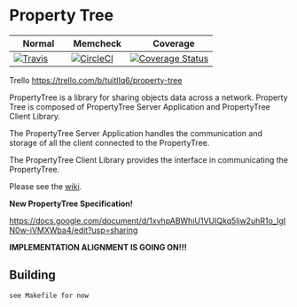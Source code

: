 # Property Tree

| <img src="http://i.imgur.com/m1A8VQU.jpg" width="12"> Normal | <img src="http://i.imgur.com/VRQhgoh.png" width="14"> Memcheck | <img src="http://i.imgur.com/kysuYC1.png" width="12"> Coverage |
|---|:-:|---|
| [![Travis](https://travis-ci.org/rooftopprinz/propertytree.svg?branch=master)](https://travis-ci.org/rooftopprinz/propertytree) | [![CircleCI](https://circleci.com/gh/therooftopprinz/propertytree.svg?style=svg)](https://circleci.com/gh/therooftopprinz/propertytree/tree/master) | [![Coverage Status](https://coveralls.io/repos/github/therooftopprinz/propertytree/badge.svg?branch=master)](https://coveralls.io/github/therooftopprinz/propertytree?branch=master) |

Trello https://trello.com/b/tuitIIq6/property-tree

PropertyTree is a library for sharing objects data across a network. Property Tree is composed of PropertyTree Server Application and PropertyTree Client Library.

The PropertyTree Server Application handles the communication and storage of all the client connected to the PropertyTree.

The PropertyTree Client Library provides the interface in communicating the PropertyTree.

Please see the [wiki](https://github.com/rooftopprinz/propertytree/wiki).

**New PropertyTree Specification!**

https://docs.google.com/document/d/1xvhpABWhiU1VUIQkq5ljw2uhR1o_IgIN0w-iVMXWba4/edit?usp=sharing

**IMPLEMENTATION ALIGNMENT IS GOING ON!!!**

## Building
```
see Makefile for now
```
